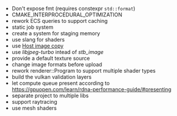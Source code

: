 - Don't expose fmt (requires constexpr `std::format`)
- CMAKE_INTERPROCEDURAL_OPTIMIZATION
- rework ECS queries to support caching 
- static job system
- create a system for staging memory
- use slang for shaders
- use [Host image copy](https://docs.vulkan.org/samples/latest/samples/extensions/host_image_copy/README.html)
- use _libjpeg-turbo_ intead of _stb_image_ 
- provide a default texture source
- change image formats before upload
- rework renderer::Program to support multiple shader types
- build the vulkan validation layers
- let compute queue present according to https://gpuopen.com/learn/rdna-performance-guide/#presenting
- separate project to multiple libs
- support raytracing
- use mesh shaders
